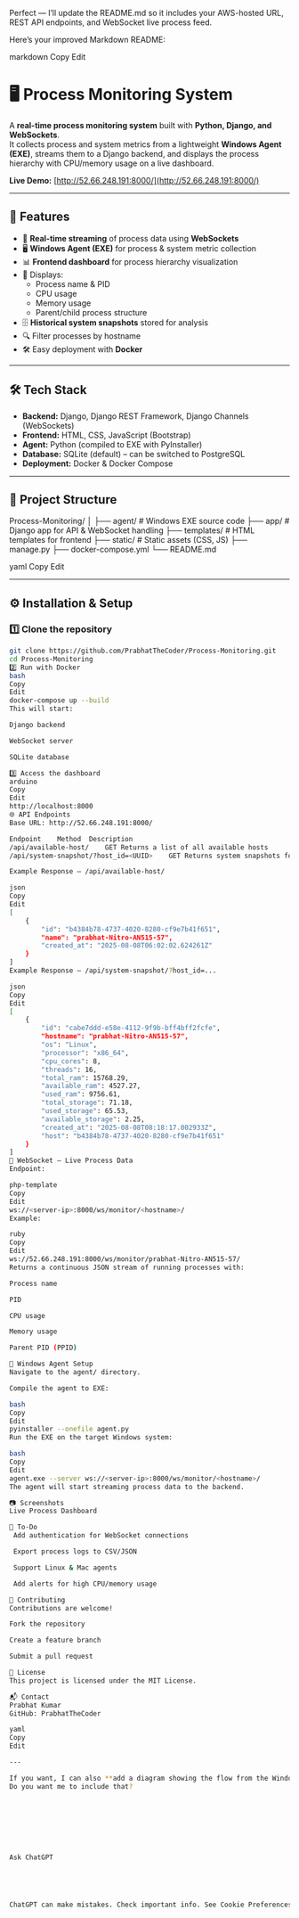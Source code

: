 Perfect — I’ll update the README.md so it includes your AWS-hosted URL, REST API endpoints, and WebSocket live process feed.

Here’s your improved Markdown README:

markdown
Copy
Edit
# 🖥️ Process Monitoring System

A **real-time process monitoring system** built with **Python, Django, and WebSockets**.  
It collects process and system metrics from a lightweight **Windows Agent (EXE)**, streams them to a Django backend, and displays the process hierarchy with CPU/memory usage on a live dashboard.  

**Live Demo:** [http://52.66.248.191:8000/](http://52.66.248.191:8000/)

---

## 🚀 Features

- 📡 **Real-time streaming** of process data using **WebSockets**  
- 🖥️ **Windows Agent (EXE)** for process & system metric collection  
- 📊 **Frontend dashboard** for process hierarchy visualization  
- 🧩 Displays:
  - Process name & PID
  - CPU usage
  - Memory usage
  - Parent/child process structure
- 🗄 **Historical system snapshots** stored for analysis  
- 🔍 Filter processes by hostname  
- 🛠 Easy deployment with **Docker**

---

## 🛠 Tech Stack

- **Backend:** Django, Django REST Framework, Django Channels (WebSockets)
- **Frontend:** HTML, CSS, JavaScript (Bootstrap)
- **Agent:** Python (compiled to EXE with PyInstaller)
- **Database:** SQLite (default) – can be switched to PostgreSQL
- **Deployment:** Docker & Docker Compose

---

## 📂 Project Structure

Process-Monitoring/
│
├── agent/ # Windows EXE source code
├── app/ # Django app for API & WebSocket handling
├── templates/ # HTML templates for frontend
├── static/ # Static assets (CSS, JS)
├── manage.py
├── docker-compose.yml
└── README.md

yaml
Copy
Edit

---

## ⚙️ Installation & Setup

### 1️⃣ Clone the repository
```bash
git clone https://github.com/PrabhatTheCoder/Process-Monitoring.git
cd Process-Monitoring
2️⃣ Run with Docker
bash
Copy
Edit
docker-compose up --build
This will start:

Django backend

WebSocket server

SQLite database

3️⃣ Access the dashboard
arduino
Copy
Edit
http://localhost:8000
🌐 API Endpoints
Base URL: http://52.66.248.191:8000/

Endpoint	Method	Description
/api/available-host/	GET	Returns a list of all available hosts
/api/system-snapshot/?host_id=<UUID>	GET	Returns system snapshots for a given host

Example Response – /api/available-host/

json
Copy
Edit
[
    {
        "id": "b4384b78-4737-4020-8280-cf9e7b41f651",
        "name": "prabhat-Nitro-AN515-57",
        "created_at": "2025-08-08T06:02:02.624261Z"
    }
]
Example Response – /api/system-snapshot/?host_id=...

json
Copy
Edit
[
    {
        "id": "cabe7ddd-e58e-4112-9f9b-bff4bff2fcfe",
        "hostname": "prabhat-Nitro-AN515-57",
        "os": "Linux",
        "processor": "x86_64",
        "cpu_cores": 8,
        "threads": 16,
        "total_ram": 15768.29,
        "available_ram": 4527.27,
        "used_ram": 9756.61,
        "total_storage": 71.18,
        "used_storage": 65.53,
        "available_storage": 2.25,
        "created_at": "2025-08-08T08:18:17.002933Z",
        "host": "b4384b78-4737-4020-8280-cf9e7b41f651"
    }
]
🔌 WebSocket – Live Process Data
Endpoint:

php-template
Copy
Edit
ws://<server-ip>:8000/ws/monitor/<hostname>/
Example:

ruby
Copy
Edit
ws://52.66.248.191:8000/ws/monitor/prabhat-Nitro-AN515-57/
Returns a continuous JSON stream of running processes with:

Process name

PID

CPU usage

Memory usage

Parent PID (PPID)

📡 Windows Agent Setup
Navigate to the agent/ directory.

Compile the agent to EXE:

bash
Copy
Edit
pyinstaller --onefile agent.py
Run the EXE on the target Windows system:

bash
Copy
Edit
agent.exe --server ws://<server-ip>:8000/ws/monitor/<hostname>/
The agent will start streaming process data to the backend.

📷 Screenshots
Live Process Dashboard

📌 To-Do
 Add authentication for WebSocket connections

 Export process logs to CSV/JSON

 Support Linux & Mac agents

 Add alerts for high CPU/memory usage

🤝 Contributing
Contributions are welcome!

Fork the repository

Create a feature branch

Submit a pull request

📄 License
This project is licensed under the MIT License.

📬 Contact
Prabhat Kumar
GitHub: PrabhatTheCoder

yaml
Copy
Edit

---

If you want, I can also **add a diagram showing the flow from the Windows Agent → WebSocket → Django Backend → Dashboard** so the README looks visually complete.  
Do you want me to include that?








Ask ChatGPT





ChatGPT can make mistakes. Check important info. See Cookie Preferences.
